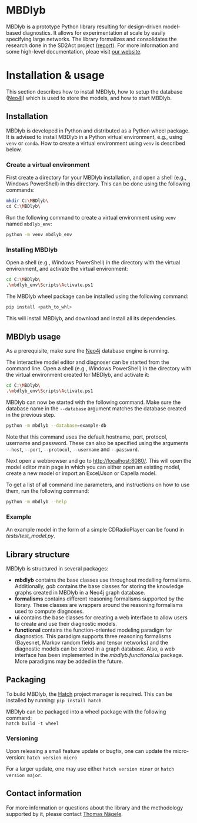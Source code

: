 <!--
  Copyright (c) 2023 - 2025 TNO-ESI
  All rights reserved.
-->

# MBDlyb
MBDlyb is a prototype Python library resulting for design-driven model-based diagnostics. It allows for experimentation at scale by easily specifying large networks. The library formalizes and consolidates the research done in the SD2Act project ([report](https://repository.tno.nl/SingleDoc?docId=68341)). For more information and some high-level documentation, pleae visit [our website](https://esi.nl/research/output/tools/mbdlyb).

# Installation & usage
This section describes how to install MBDlyb, how to setup the database ([Neo4j](https://neo4j.com/)) which is used to store the models, and how to start MBDlyb.

## Installation
MBDlyb is developed in Python and distributed as a Python wheel package. It is advised to install MBDlyb in a Python virtual environment, e.g., using `venv` or `conda`. How to create a virtual environment using `venv` is described below.

### Create a virtual environment
First create a directory for your MBDlyb installation, and open a shell (e.g., Windows PowerShell) in this directory. This can be done using the following commands:

```bash
mkdir C:\MBDlyb\
cd C:\MBDlyb\
```

Run the following command to create a virtual environment using `venv` named `mbdlyb_env`:

```bash
python -m venv mbdlyb_env
```

### Installing MBDlyb
Open a shell (e.g., Windows PowerShell) in the directory with the virtual environment, and activate the virtual environment:

```bash
cd C:\MBDlyb\
.\mbdlyb_env\Scripts\Activate.ps1
```

The MBDlyb wheel package can be installed using the following command:

```bash
pip install <path_to_whl>
```

This will install MBDlyb, and download and install all its dependencies.

## MBDlyb usage
As a prerequisite, make sure the [Neo4j](https://neo4j.com/) database engine is running.

The interactive model editor and diagnoser can be started from the command line.
Open a shell (e.g., Windows PowerShell) in the directory with the virtual environment created for MBDlyb, and activate it:

```bash
cd C:\MBDlyb\
.\mbdlyb_env\Scripts\Activate.ps1
```

MBDlyb can now be started with the following command. Make sure the database name in the `--database` argument matches the database created in the previous step.

```bash
python -m mbdlyb --database=example-db
```

Note that this command uses the default hostname, port, protocol, username and password. These can also be specified using the arguments `--host`, `--port`, `--protocol`, `--username` and `--password`.

Next open a webbrowser and go to <http://localhost:8080/>. This will open the model editor main page in which you can either open an existing model, create a new model or import an Excel/Json or Capella model.

To get a list of all command line parameters, and instructions on how to use them, run the following command:

```bash
python -m mbdlyb --help
```

### Example
An example model in the form of a simple CDRadioPlayer can be found in _tests/test_model.py_.

## Library structure
MBDlyb is structured in several packages:
* **mbdlyb** contains the base classes use throughout modelling formalisms. Additionally, _gdb_ contains the base classes for storing the knowledge graphs created in MBDlyb in a Neo4j graph database.
* **formalisms** contains different reasoning formalisms supported by the library. These classes are wrappers around the reasoning formalisms used to compute diagnoses.
* **ui** contains the base classes for creating a web interface to allow users to create and use their diagnostic models.
* **functional** contains the function-oriented modeling paradigm for diagnostics. This paradigm supports three reasoning formalisms (Bayesnet, Markov random fields and tensor networks) and the diagnostic models can be stored in a graph database. Also, a web interface has been implemented in the _mbdlyb.functional.ui_ package. More paradigms may be added in the future.

## Packaging
To build MBDlyb, the [Hatch](https://hatch.pypa.io/) project manager is required.
This can be installed by running:
`pip install hatch`

MBDlyb can be packaged into a wheel package with the following command:  
`hatch build -t wheel`

### Versioning
Upon releasing a small feature update or bugfix, one can update the micro-version:
`hatch version micro`

For a larger update, one may use either `hatch version minor` or `hatch version major`.

## Contact information
For more information or questions about the library and the methodology supported by it, please contact [Thomas Nägele](mailto:thomas.nagele@tno.nl).